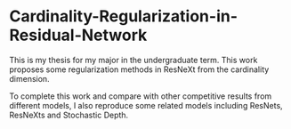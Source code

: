 # Cardinality-Regularization-in-Residual-Network

This is my thesis for my major in the undergraduate term. This work proposes some regularization methods in ResNeXt from the cardinality dimension.

To complete this work and compare with other competitive results from different models, I also reproduce some related models including ResNets, ResNeXts and Stochastic Depth.

